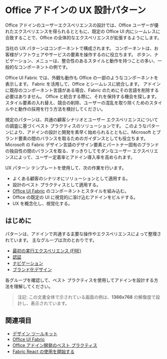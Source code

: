# <a name="ux-design-patterns-for-office-add-ins"></a>Office アドインの UX 設計パターン

Office アドインのユーザーエクスペリエンスの設計では、Office ユーザーが優れたエクスペリエンスを得られるとともに、既定の Office UI 内にシームレスに合致することで、Office の全体的なエクスペリエンスが拡張するようにします。  

当社の UX パターンはコンポーネントで構成されます。 コンポーネントは、お客様がソフトウェアやサービスの要素を操作するのに役立ちます。 ボタン、ナビゲーション、メニューは、整合性のあるスタイルと動作を持つことの多い、一般的なコンポーネントの例です。

Office UI Fabric では、外観も動作も Office の一部のようなコンポーネントを表示します。 Fabric を活用して、Office とシームレスに統合します。 アドインに既存のコンポーネント言語がある場合、Fabric のためにその言語を削除する必要はありません。 Office と統合する際に、それを保持する機会を探します。 スタイル要素の入れ替え、競合の削除、ユーザーの混乱を取り除くためのスタイルやと動作の採用を行う方法を検討してください。

規定のパターンは、共通の顧客シナリオとユーザー エクスペリエンスについての調査に基づくベスト プラクティスのソリューションです。 このようなパターンにより、アドインの設計と開発を素早く始められるとともに、Microsoft とブランド要素の間のバランスを取るためのガイダンスとしても役立ちます。 Microsoft の Fabric デザイン言語のデザイン要素とパートナー固有のブランドの独自性の間のバランスを取る、すっきりしてモダンなユーザー エクスペリエンスによって、ユーザー定着率とアドイン導入率を高められます。

UX パターン テンプレートを使用して、次の作業を行います。

* よくある顧客のシナリオにソリューションとして適用する。
* 設計のベスト プラクティスとして適用する。
* [Office UI Fabric](https://developer.microsoft.com/fabric#/get-started) のコンポーネントとスタイルを組み込む。
* Office の既定の UI に視覚的に溶け込むアドインをビルドする。
* UX を概念化し、視覚化する。


## <a name="getting-started"></a>はじめに

パターンは、アドインで共通する主要な操作やエクスペリエンスによって整理されています。 主なグループは次のとおりです。

* [最初の実行エクスペリエンス  (FRE)](../design/first-run-experience-patterns.md)
* [認証](../design/authentication-patterns.md)
* [ナビゲーション](../design/navigation-patterns.md)
* [ブランド化デザイン](../design/branding-patterns.md)

各グループを確認して、ベスト プラクティスを使用してアドインを設計する方法を理解してください。



>注記: この文書全体で示されている画面の例は、**1366x768** の解像度で設計し、表示されています。




## <a name="see-also"></a>関連項目
* [デザイン ツールキット](design-toolkits.md)
* [Office UI Fabric](https://developer.microsoft.com/fabric)
* [Office アドイン開発のベスト プラクティス](https://docs.microsoft.com/office/dev/add-ins/concepts/add-in-development-best-practices)
* [Fabric React の使用を開始する](https://docs.microsoft.com/office/dev/add-ins/design/using-office-ui-fabric-react)
